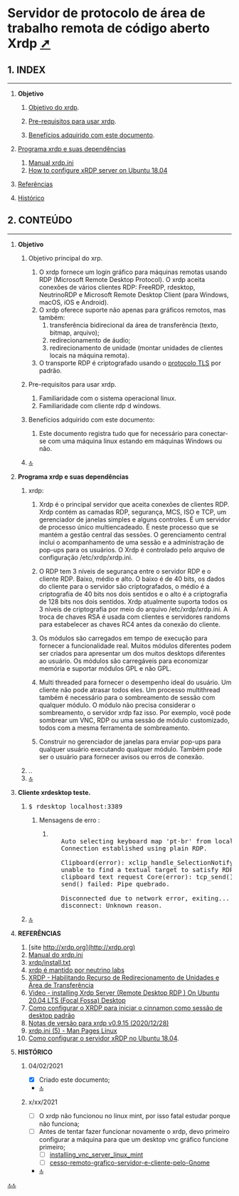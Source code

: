 <div class="header" id="myHeader">
  <div class="navbar" w3-include-html="/menu.inc"> </div>
</div>
<div class="title"><script> document.write(document.title);</script></div>  
<main>
<!-- markdownlint-disable-next-line -->
<span id="topo"><span>

# Servidor de protocolo de área de trabalho remota de código aberto Xrdp <a href="teoria_xrdp.html" target="_blank" title="Pressione aqui para expandir este documento em nova aba." >  ➚ </a>

## **1. INDEX**

---

   1. **Objetivo**<span id="topo_Objetivo"><span>

      1. [Objetivo do xrdp](#id_objetivo).

      2. [Pre-requisitos para usar xrdp](#id_pre_requisitos).

      3. [Benefícios adquirido com este documento](#id_beneficios).

   2. [Programa xrdp e suas dependências](#id_xdrp)
      1. [Manual xrdp.ini](https://www.systutorials.com/docs/linux/man/5-xrdp.ini/)
      2. [How to configure xRDP server on Ubuntu 18.04](https://serverspace.io/support/help/how-to-configure-xrdp-server-on-ubuntu-18-04/)

   3. [Referências](#id_referencias)
   4. [Histórico](#id_historico)

## **2. CONTEÚDO**

---

   1. **Objetivo**

      1. <span id="id_objetivo"><span>Objetivo principal do xrp.
         1. O xrdp fornece um login gráfico para máquinas remotas usando RDP (Microsoft Remote Desktop Protocol). O xrdp aceita conexões de vários clientes RDP: FreeRDP, rdesktop, NeutrinoRDP e Microsoft Remote Desktop Client (para Windows, macOS, iOS e Android).
         2. O xrdp oferece suporte não apenas para gráficos remotos, mas também:
            1. transferência bidirecional da área de transferência (texto, bitmap, arquivo);
            2. redirecionamento de áudio;
            3. redirecionamento de unidade (montar unidades de clientes locais na máquina remota).
         3. O transporte RDP é criptografado usando o [protocolo TLS](https://pt.wikipedia.org/wiki/Transport_Layer_Security) por padrão.

      2. <span id="id_pre_requisitos"></span>Pre-requisitos para usar xrdp.
         1. Familiaridade com o sistema operacional linux.
         2. Familiaridade com cliente rdp d windows.

      3. <span id="id_beneficios"></span>Benefícios adquirido com este documento:
         1. Este documento registra tudo que for necessário para conectar-se com uma máquina linux estando em máquinas Windows ou não.

      4. [🔝](#topo_Objetivo "Retorna ao topo")

   2. <span id="id_xdrp"></span>**Programa xrdp e suas dependências**

      1. xrdp:
         1. Xrdp é o principal servidor que aceita conexões de clientes RDP. Xrdp contém as camadas RDP, segurança, MCS, ISO e TCP, um gerenciador de janelas simples e alguns controles. É um servidor de processo único multiencadeado. É neste processo que se mantém a gestão central das sessões. O gerenciamento central inclui o acompanhamento de uma sessão e a administração de pop-ups para os usuários. O Xrdp é controlado pelo arquivo de configuração /etc/xrdp/xrdp.ini.

         2. O RDP tem 3 níveis de segurança entre o servidor RDP e o cliente RDP. Baixo, médio e alto. O baixo é de 40 bits, os dados do cliente para o servidor são criptografados, o médio é a criptografia de 40 bits nos dois sentidos e o alto é a criptografia de 128 bits nos dois sentidos. Xrdp atualmente suporta todos os 3 níveis de criptografia por meio do arquivo /etc/xrdp/xrdp.ini. A troca de chaves RSA é usada com clientes e servidores randoms para estabelecer as chaves RC4 antes da conexão do cliente.

         3. Os módulos são carregados em tempo de execução para fornecer a funcionalidade real. Muitos módulos diferentes podem ser criados para apresentar um dos muitos desktops diferentes ao usuário. Os módulos são carregáveis ​​para economizar memória e suportar módulos GPL e não GPL.

         4. Multi threaded para fornecer o desempenho ideal do usuário. Um cliente não pode atrasar todos eles. Um processo multithread também é necessário para o sombreamento de sessão com qualquer módulo. O módulo não precisa considerar o sombreamento, o servidor xrdp faz isso. Por exemplo, você pode sombrear um VNC, RDP ou uma sessão de módulo customizado, todos com a mesma ferramenta de sombreamento.

         5. Construir no gerenciador de janelas para enviar pop-ups para qualquer usuário executando qualquer módulo. Também pode ser o usuário para fornecer avisos ou erros de conexão.
      2. ..
      3. [🔝](#topo_pessoais "Retorna ao topo")

   3. <span id="id_como_executar_client_xrdp"></span>**Cliente xrdesktop teste.**

      1. <pre>$ rdesktop localhost:3389 </pre>
         1. Mensagens de erro :
            1. <pre>

                  Auto selecting keyboard map 'pt-br' from locale
                  Connection established using plain RDP.

                  Clipboard(error): xclip_handle_SelectionNotify(),
                  unable to find a textual target to satisfy RDP
                  clipboard text request Core(error): tcp_send(),
                  send() failed: Pipe quebrado.

                  Disconnected due to network error, exiting...
                  disconnect: Unknown reason.
            </pre>

      2. [🔝](#topo_pessoais "Retorna ao topo")  

   4. <span id=id_referencias></span>**REFERÊNCIAS**
      1. [site http://xrdp.org](http://xrdp.org)
      2. [Manual do xrdp.ini](https://www.systutorials.com/docs/linux/man/5-xrdp.ini/)
      3. [xrdp/install.txt](https://github.com/neutrinolabs/xrdp/blob/devel/install.txt)
      4. [xrdp é mantido por neutrino labs](https://github.com/neutrinolabs )
      5. [XRDP - Habilitando Recurso de Redirecionamento de Unidades e Área de Transferência](https://c-nergy.be/blog/?p=9285)
      6. [Video - installing Xrdp Server (Remote Desktop RDP ) On Ubuntu 20.04 LTS (Focal Fossa) Desktop](https://www.youtube.com/watch?v=fOkQJ2a69PI)
      7. [Como configurar o XRDP para iniciar o cinnamon como sessão de desktop padrão](https://askubuntu.com/questions/135483/how-to-configure-xrdp-to-start-cinnamon-as-default-desktop-session)
      8. [Notas de versão para xrdp v0.9.15 (2020/12/28)](https://github.com/neutrinolabs/xrdp/releases)
      9. [xrdp.ini (5) - Man Pages Linux](/etc/xrdp/xrdp.ini)
      10. [Como configurar o servidor xRDP no Ubuntu 18.04](https://serverspace.io/support/help/how-to-configure-xrdp-server-on-ubuntu-18-04/).

   5. <span id="id_historico"><span>**HISTÓRICO**

      1. 04/02/2021 <!--TODO: HISTÓRICO -->
         - [x] Criado este documento;

         - [🔝](#topo "Retorna ao topo")

      2. x/xx/2021 <!--FIXME: Falta fazer os item abaixo: -->
         - [ ] O xrdp não funcionou no linux mint, por isso fatal estudar porque não funciona;
         - [ ] Antes de tentar fazer funcionar novamente o xrdp, devo primeiro configurar a máquina para que um desktop vnc gráfico funcione primeiro;
           - [ ] [installing_vnc_server_linux_mint](https://linuxhint.com/installing_vnc_server_linux_mint/)
           - [ ] [cesso-remoto-grafico-servidor-e-cliente-pelo-Gnome](https://www.vivaolinux.com.br/dica/Acesso-remoto-grafico-servidor-e-cliente-pelo-Gnome)
         - [🔝](#topo "Retorna ao topo")

[🔝🔝](#topo "Retorna ao topo")

</main>

<!-- markdownlint-disable-next-line -->
<script>  includeHTML(); FixHeader(window,"myHeader"); </script>
